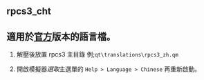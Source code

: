 ﻿## rpcs3_cht

## 適用於[**官方**](https://rpcs3.net/)版本的語言檔。

1) 解壓後放置 rpcs3 主目錄 例;`qt\translations\rpcs3_zh.qm`

2) 開啟模擬器*選取*主選單的 `Help > Language > Chinese` 再重新啟動。
